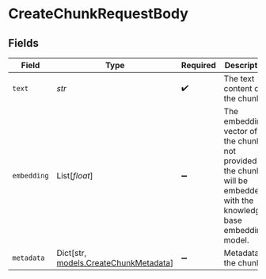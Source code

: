 # CreateChunkRequestBody


## Fields

| Field                                                                                                                   | Type                                                                                                                    | Required                                                                                                                | Description                                                                                                             |
| ----------------------------------------------------------------------------------------------------------------------- | ----------------------------------------------------------------------------------------------------------------------- | ----------------------------------------------------------------------------------------------------------------------- | ----------------------------------------------------------------------------------------------------------------------- |
| `text`                                                                                                                  | *str*                                                                                                                   | :heavy_check_mark:                                                                                                      | The text content of the chunk                                                                                           |
| `embedding`                                                                                                             | List[*float*]                                                                                                           | :heavy_minus_sign:                                                                                                      | The embedding vector of the chunk. If not provided the chunk will be embedded with the knowledge base embeddings model. |
| `metadata`                                                                                                              | Dict[str, [models.CreateChunkMetadata](../models/createchunkmetadata.md)]                                               | :heavy_minus_sign:                                                                                                      | Metadata of the chunk                                                                                                   |